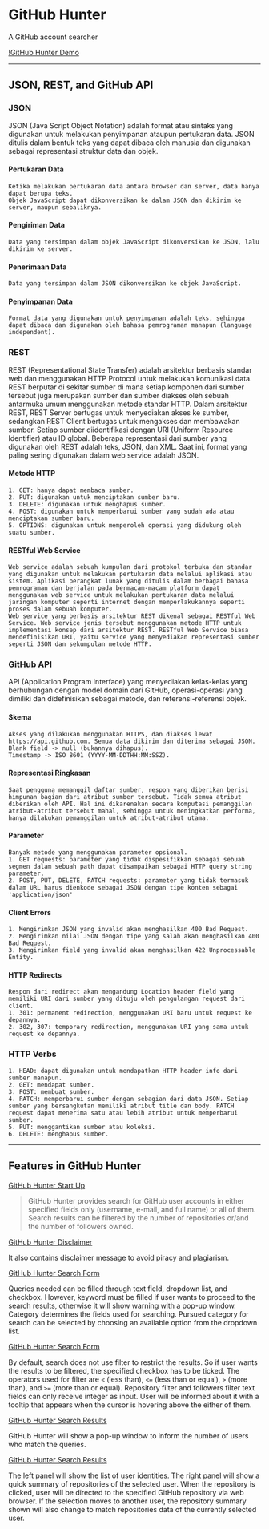 # GitHub Hunter
A GitHub account searcher

[!GitHub Hunter Demo][gif01]


------------------------------------------------------------------

## JSON, REST, and GitHub API


### JSON

JSON (Java Script Object Notation) adalah format atau sintaks yang digunakan untuk melakukan penyimpanan ataupun pertukaran data. JSON ditulis dalam bentuk teks yang dapat dibaca oleh manusia dan digunakan sebagai representasi struktur data dan objek.

#### Pertukaran Data
	Ketika melakukan pertukaran data antara browser dan server, data hanya dapat berupa teks.
	Objek JavaScript dapat dikonversikan ke dalam JSON dan dikirim ke server, maupun sebaliknya.

#### Pengiriman Data
	Data yang tersimpan dalam objek JavaScript dikonversikan ke JSON, lalu dikirim ke server.

#### Penerimaan Data
	Data yang tersimpan dalam JSON dikonversikan ke objek JavaScript.

#### Penyimpanan Data
	Format data yang digunakan untuk penyimpanan adalah teks, sehingga dapat dibaca dan digunakan oleh bahasa pemrograman manapun (language independent).


### REST

REST (Representational State Transfer) adalah arsitektur berbasis standar web dan menggunakan HTTP Protocol untuk melakukan komunikasi data. REST berputar di sekitar sumber di mana setiap komponen dari sumber tersebut juga merupakan sumber dan sumber diakses oleh sebuah antarmuka umum menggunakan metode standar HTTP.
Dalam arsitektur REST, REST Server bertugas untuk menyediakan akses ke sumber, sedangkan REST Client bertugas untuk mengakses dan membawakan sumber. Setiap sumber diidentifikasi dengan URI (Uniform Resource Identifier) atau ID global. Beberapa representasi dari sumber yang digunakan oleh REST adalah teks, JSON, dan XML. Saat ini, format yang paling sering digunakan dalam web service adalah JSON.

#### Metode HTTP
	1. GET: hanya dapat membaca sumber.
	2. PUT: digunakan untuk menciptakan sumber baru.
	3. DELETE: digunakan untuk menghapus sumber.
	4. POST: digunakan untuk memperbarui sumber yang sudah ada atau menciptakan sumber baru.
	5. OPTIONS: digunakan untuk memperoleh operasi yang didukung oleh suatu sumber.

#### RESTful Web Service
	Web service adalah sebuah kumpulan dari protokol terbuka dan standar yang digunakan untuk melakukan pertukaran data melalui aplikasi atau sistem. Aplikasi perangkat lunak yang ditulis dalam berbagai bahasa pemrograman dan berjalan pada bermacam-macam platform dapat menggunakan web service untuk melakukan pertukaran data melalui jaringan komputer seperti internet dengan memperlakukannya seperti proses dalam sebuah komputer.
	Web service yang berbasis arsitektur REST dikenal sebagai RESTful Web Service. Web service jenis tersebut menggunakan metode HTTP untuk implementasi konsep dari arsitektur REST. RESTful Web Service biasa mendefinisikan URI, yaitu service yang menyediakan representasi sumber seperti JSON dan sekumpulan metode HTTP.


### GitHub API

API (Application Program Interface) yang menyediakan kelas-kelas yang berhubungan dengan model domain dari GitHub, operasi-operasi yang dimiliki dan didefinisikan sebagai metode, dan referensi-referensi objek.

#### Skema
	Akses yang dilakukan menggunakan HTTPS, dan diakses lewat https://api.github.com. Semua data dikirim dan diterima sebagai JSON.
	Blank field -> null (bukannya dihapus).
	Timestamp -> ISO 8601 (YYYY-MM-DDTHH:MM:SSZ).

#### Representasi Ringkasan
	Saat pengguna memanggil daftar sumber, respon yang diberikan berisi himpunan bagian dari atribut sumber tersebut. Tidak semua atribut diberikan oleh API. Hal ini dikarenakan secara komputasi pemanggilan atribut-atribut tersebut mahal, sehingga untuk meningkatkan performa, hanya dilakukan pemanggilan untuk atribut-atribut utama.

#### Parameter
	Banyak metode yang menggunakan parameter opsional.
	1. GET requests: parameter yang tidak dispesifikkan sebagai sebuah segmen dalam sebuah path dapat disampaikan sebagai HTTP query string parameter.
	2. POST, PUT, DELETE, PATCH requests: parameter yang tidak termasuk dalam URL harus dienkode sebagai JSON dengan tipe konten sebagai 'application/json'

#### Client Errors
	1. Mengirimkan JSON yang invalid akan menghasilkan 400 Bad Request.
	2. Mengirimkan nilai JSON dengan tipe yang salah akan menghasilkan 400 Bad Request.
	3. Mengirimkan field yang invalid akan menghasilkan 422 Unprocessable Entity.

#### HTTP Redirects
	Respon dari redirect akan mengandung Location header field yang memiliki URI dari sumber yang dituju oleh pengulangan request dari client.
	1. 301: permanent redirection, menggunakan URI baru untuk request ke depannya.
	2. 302, 307: temporary redirection, menggunakan URI yang sama untuk request ke depannya.

### HTTP Verbs
	1. HEAD: dapat digunakan untuk mendapatkan HTTP header info dari sumber manapun.
	2. GET: mendapat sumber.
	3. POST: membuat sumber.
	4. PATCH: memperbarui sumber dengan sebagian dari data JSON. Setiap sumber yang bersangkutan memiliki atribut title dan body. PATCH request dapat menerima satu atau lebih atribut untuk memperbarui sumber.
	5. PUT: menggantikan sumber atau koleksi.
	6. DELETE: menghapus sumber.


------------------------------------------------------------------

## Features in GitHub Hunter


[GitHub Hunter Start Up][img01]

> GitHub Hunter provides search for GitHub user accounts in either specified fields only (username, e-mail, and full name) or all of them. Search results can be filtered by the number of repositories or/and the number of followers owned.

[GitHub Hunter Disclaimer][img02]

It also contains disclaimer message to avoid piracy and plagiarism.

[GitHub Hunter Search Form][img04]

Queries needed can be filled through text field, dropdown list, and checkbox. However, keyword must be filled if user wants to proceed to the search results, otherwise it will show warning with a pop-up window. Category determines the fields used for searching. Pursued category for search can be selected by choosing an available option from the dropdown list.

[GitHub Hunter Search Form][img03]

By default, search does not use filter to restrict the results. So if user wants the results to be filtered, the specified checkbox has to be ticked. The operators used for filter are `<` (less than), `<=` (less than or equal), `>` (more than), and `>=` (more than or equal). Repository filter and followers filter text fields can only receive integer as input. User will be informed about it with a tooltip that appears when the cursor is hovering above the either of them.

[GitHub Hunter Search Results][img05]

GitHub Hunter will show a pop-up window to inform the number of users who match the queries.

[GitHub Hunter Search Results][img06]

The left panel will show the list of user identities. The right panel will show a quick summary of repositories of the selected user. When the repository is clicked, user will be directed to the specified GitHub repository via web browser. If the selection moves to another user, the repository summary shown will also change to match repositories data of the currently selected user.



[gif01]: doc/visual/github-hunter.gif
[img01]: doc/visual/img01.jpg
[img02]: doc/visual/img02.jpg
[img03]: doc/visual/img03.jpg
[img04]: doc/visual/img04.jpg
[img05]: doc/visual/img05.jpg
[img06]: doc/visual/img06.jpg